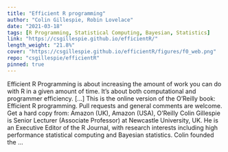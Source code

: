 ```yaml
---
title: "Efficient R programming"
author: "Colin Gillespie, Robin Lovelace"
date: "2021-03-18"
tags: [R Programming, Statistical Computing, Bayesian, Statistics]
link: "https://csgillespie.github.io/efficientR/"
length_weight: "21.8%"
cover: "https://csgillespie.github.io/efficientR/figures/f0_web.png"
repo: "csgillespie/efficientR"
pinned: true
---
```


Efficient R Programming is about increasing the amount of work you can do with R in a given amount of time. It’s about both computational and programmer efficiency. [...] This is the online version of the O’Reilly book: Efficient R programming. Pull requests and general comments are welcome. Get a hard copy from: Amazon (UK), Amazon (USA), O’Reilly Colin Gillespie is Senior Lecturer (Associate
Professor) at Newcastle University, UK.
He is an Executive Editor of the R Journal, with research interests including high performance
statistical computing and Bayesian statistics. Colin founded the ...
